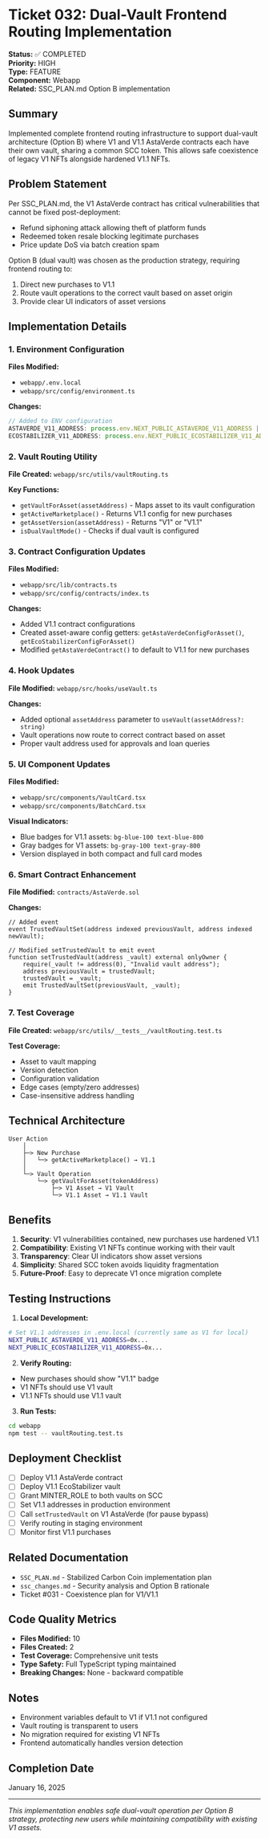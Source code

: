 # Ticket 032: Dual-Vault Frontend Routing Implementation

**Status:** ✅ COMPLETED  
**Priority:** HIGH  
**Type:** FEATURE  
**Component:** Webapp  
**Related:** SSC_PLAN.md Option B implementation

## Summary

Implemented complete frontend routing infrastructure to support dual-vault architecture (Option B) where V1 and V1.1 AstaVerde contracts each have their own vault, sharing a common SCC token. This allows safe coexistence of legacy V1 NFTs alongside hardened V1.1 NFTs.

## Problem Statement

Per SSC_PLAN.md, the V1 AstaVerde contract has critical vulnerabilities that cannot be fixed post-deployment:
- Refund siphoning attack allowing theft of platform funds
- Redeemed token resale blocking legitimate purchases
- Price update DoS via batch creation spam

Option B (dual vault) was chosen as the production strategy, requiring frontend routing to:
1. Direct new purchases to V1.1 
2. Route vault operations to the correct vault based on asset origin
3. Provide clear UI indicators of asset versions

## Implementation Details

### 1. Environment Configuration
**Files Modified:**
- `webapp/.env.local`
- `webapp/src/config/environment.ts`

**Changes:**
```typescript
// Added to ENV configuration
ASTAVERDE_V11_ADDRESS: process.env.NEXT_PUBLIC_ASTAVERDE_V11_ADDRESS || "",
ECOSTABILIZER_V11_ADDRESS: process.env.NEXT_PUBLIC_ECOSTABILIZER_V11_ADDRESS || "",
```

### 2. Vault Routing Utility
**File Created:** `webapp/src/utils/vaultRouting.ts`

**Key Functions:**
- `getVaultForAsset(assetAddress)` - Maps asset to its vault configuration
- `getActiveMarketplace()` - Returns V1.1 config for new purchases
- `getAssetVersion(assetAddress)` - Returns "V1" or "V1.1"
- `isDualVaultMode()` - Checks if dual vault is configured

### 3. Contract Configuration Updates
**Files Modified:**
- `webapp/src/lib/contracts.ts`
- `webapp/src/config/contracts/index.ts`

**Changes:**
- Added V1.1 contract configurations
- Created asset-aware config getters: `getAstaVerdeConfigForAsset()`, `getEcoStabilizerConfigForAsset()`
- Modified `getAstaVerdeContract()` to default to V1.1 for new purchases

### 4. Hook Updates
**File Modified:** `webapp/src/hooks/useVault.ts`

**Changes:**
- Added optional `assetAddress` parameter to `useVault(assetAddress?: string)`
- Vault operations now route to correct contract based on asset
- Proper vault address used for approvals and loan queries

### 5. UI Component Updates
**Files Modified:**
- `webapp/src/components/VaultCard.tsx`
- `webapp/src/components/BatchCard.tsx`

**Visual Indicators:**
- Blue badges for V1.1 assets: `bg-blue-100 text-blue-800`
- Gray badges for V1 assets: `bg-gray-100 text-gray-800`
- Version displayed in both compact and full card modes

### 6. Smart Contract Enhancement
**File Modified:** `contracts/AstaVerde.sol`

**Changes:**
```solidity
// Added event
event TrustedVaultSet(address indexed previousVault, address indexed newVault);

// Modified setTrustedVault to emit event
function setTrustedVault(address _vault) external onlyOwner {
    require(_vault != address(0), "Invalid vault address");
    address previousVault = trustedVault;
    trustedVault = _vault;
    emit TrustedVaultSet(previousVault, _vault);
}
```

### 7. Test Coverage
**File Created:** `webapp/src/utils/__tests__/vaultRouting.test.ts`

**Test Coverage:**
- Asset to vault mapping
- Version detection
- Configuration validation
- Edge cases (empty/zero addresses)
- Case-insensitive address handling

## Technical Architecture

```
User Action
    │
    ├─> New Purchase
    │   └─> getActiveMarketplace() → V1.1
    │
    └─> Vault Operation
        └─> getVaultForAsset(tokenAddress)
            ├─> V1 Asset → V1 Vault
            └─> V1.1 Asset → V1.1 Vault
```

## Benefits

1. **Security**: V1 vulnerabilities contained, new purchases use hardened V1.1
2. **Compatibility**: Existing V1 NFTs continue working with their vault
3. **Transparency**: Clear UI indicators show asset versions
4. **Simplicity**: Shared SCC token avoids liquidity fragmentation
5. **Future-Proof**: Easy to deprecate V1 once migration complete

## Testing Instructions

1. **Local Development:**
```bash
# Set V1.1 addresses in .env.local (currently same as V1 for local)
NEXT_PUBLIC_ASTAVERDE_V11_ADDRESS=0x...
NEXT_PUBLIC_ECOSTABILIZER_V11_ADDRESS=0x...
```

2. **Verify Routing:**
- New purchases should show "V1.1" badge
- V1 NFTs should use V1 vault
- V1.1 NFTs should use V1.1 vault

3. **Run Tests:**
```bash
cd webapp
npm test -- vaultRouting.test.ts
```

## Deployment Checklist

- [ ] Deploy V1.1 AstaVerde contract
- [ ] Deploy V1.1 EcoStabilizer vault
- [ ] Grant MINTER_ROLE to both vaults on SCC
- [ ] Set V1.1 addresses in production environment
- [ ] Call `setTrustedVault` on V1 AstaVerde (for pause bypass)
- [ ] Verify routing in staging environment
- [ ] Monitor first V1.1 purchases

## Related Documentation

- `SSC_PLAN.md` - Stabilized Carbon Coin implementation plan
- `ssc_changes.md` - Security analysis and Option B rationale
- Ticket #031 - Coexistence plan for V1/V1.1

## Code Quality Metrics

- **Files Modified:** 10
- **Files Created:** 2  
- **Test Coverage:** Comprehensive unit tests
- **Type Safety:** Full TypeScript typing maintained
- **Breaking Changes:** None - backward compatible

## Notes

- Environment variables default to V1 if V1.1 not configured
- Vault routing is transparent to users
- No migration required for existing V1 NFTs
- Frontend automatically handles version detection

## Completion Date

January 16, 2025

---

*This implementation enables safe dual-vault operation per Option B strategy, protecting new users while maintaining compatibility with existing V1 assets.*